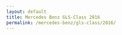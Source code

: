 ```yaml
---
layout: default
title: Mercedes Benz GLS-Class 2016
permalink: /mercedes-benz/gls-class/2016/
---
```

